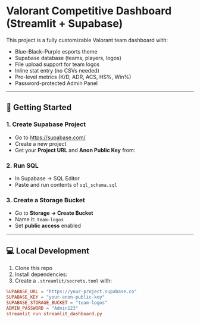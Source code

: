 # Valorant Competitive Dashboard (Streamlit + Supabase)

This project is a fully customizable Valorant team dashboard with:

- Blue–Black–Purple esports theme
- Supabase database (teams, players, logos)
- File upload support for team logos
- Inline stat entry (no CSVs needed)
- Pro-level metrics (K/D, ADR, ACS, HS%, Win%)
- Password-protected Admin Panel

---

## 🚀 Getting Started

### 1. Create Supabase Project
- Go to https://supabase.com/
- Create a new project
- Get your **Project URL** and **Anon Public Key** from:

### 2. Run SQL
- In Supabase → SQL Editor
- Paste and run contents of `sql_schema.sql`

### 3. Create a Storage Bucket
- Go to **Storage → Create Bucket**
- Name it: `team-logos`
- Set **public access** enabled

---

## 💻 Local Development

1. Clone this repo
2. Install dependencies:
3. Create a `.streamlit/secrets.toml` with:

```toml
SUPABASE_URL = "https://your-project.supabase.co"
SUPABASE_KEY = "your-anon-public-key"
SUPABASE_STORAGE_BUCKET = "team-logos"
ADMIN_PASSWORD = "Admin123"
streamlit run streamlit_dashboard.py
